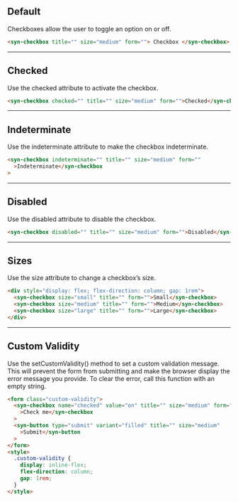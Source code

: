 ## Default

Checkboxes allow the user to toggle an option on or off.

```html
<syn-checkbox title="" size="medium" form=""> Checkbox </syn-checkbox>
```

---

## Checked

Use the checked attribute to activate the checkbox.

```html
<syn-checkbox checked="" title="" size="medium" form="">Checked</syn-checkbox>
```

---

## Indeterminate

Use the indeterminate attribute to make the checkbox indeterminate.

```html
<syn-checkbox indeterminate="" title="" size="medium" form=""
  >Indeterminate</syn-checkbox
>
```

---

## Disabled

Use the disabled attribute to disable the checkbox.

```html
<syn-checkbox disabled="" title="" size="medium" form="">Disabled</syn-checkbox>
```

---

## Sizes

Use the size attribute to change a checkbox’s size.

```html
<div style="display: flex; flex-direction: column; gap: 1rem">
  <syn-checkbox size="small" title="" form="">Small</syn-checkbox>
  <syn-checkbox size="medium" title="" form="">Medium</syn-checkbox>
  <syn-checkbox size="large" title="" form="">Large</syn-checkbox>
</div>
```

---

## Custom Validity

Use the setCustomValidity() method to set a custom validation message. This will prevent the form from submitting and make the browser display the error message you provide. To clear the error, call this function with an empty string.

```html
<form class="custom-validity">
  <syn-checkbox name="checked" value="on" title="" size="medium" form=""
    >Check me</syn-checkbox
  >
  <syn-button type="submit" variant="filled" title="" size="medium"
    >Submit</syn-button
  >
</form>
<style>
  .custom-validity {
    display: inline-flex;
    flex-direction: column;
    gap: 1rem;
  }
</style>
```
